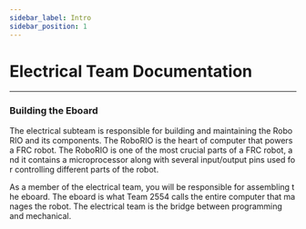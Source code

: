 ```yaml
---
sidebar_label: Intro
sidebar_position: 1
---
```


# Electrical Team Documentation

---

### Building the Eboard

The electrical subteam is responsible for building and maintaining the RoboRIO and its components. The RoboRIO is the heart of computer that powers a FRC robot. The RoboRIO is one of the most crucial parts of a FRC robot, and it contains a microprocessor along with several input/output pins used for controlling different parts of the robot.

As a member of the electrical team, you will be responsible for assembling the eboard. The eboard is what Team 2554 calls the entire computer that manages the robot. The electrical team is the bridge between programming and mechanical.

